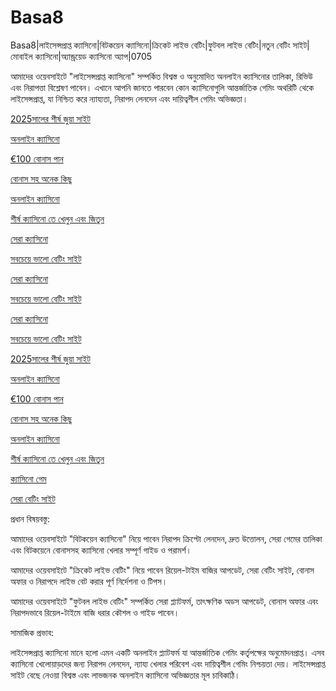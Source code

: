 # Basa8

Basa8|লাইসেন্সপ্রাপ্ত ক্যাসিনো|বিটকয়েন ক্যাসিনো|ক্রিকেট লাইভ বেটিং|ফুটবল লাইভ বেটিং|নতুন বেটিং সাইট|মোবাইল ক্যাসিনো|অ্যান্ড্রয়েড ক্যাসিনো অ্যাপ|0705

আমাদের ওয়েবসাইটে "লাইসেন্সপ্রাপ্ত ক্যাসিনো" সম্পর্কিত বিশ্বস্ত ও অনুমোদিত অনলাইন ক্যাসিনোর তালিকা, রিভিউ এবং নিরাপত্তা বিশ্লেষণ পাবেন। এখানে আপনি জানতে পারবেন কোন ক্যাসিনোগুলি আন্তর্জাতিক গেমিং অথরিটি থেকে লাইসেন্সপ্রাপ্ত, যা নিশ্চিত করে ন্যায্যতা, নিরাপদ লেনদেন এবং দায়িত্বশীল গেমিং অভিজ্ঞতা।

<a href="https://basa8now.com/">2025সালের শীর্ষ জুয়া সাইট</a>

<a href="https://basa8now.net/">অনলাইন ক্যাসিনো </a>

<a href="https://basa8pro.com/">€100 বোনাস পান</a>

<a href="https://basa8pro.net/">বোনাস সহ অনেক কিছু</a>

<a href="https://basa8vip.net/">অনলাইন ক্যাসিনো</a>

<a href="https://basa8us.net/">শীর্ষ ক্যাসিনো তে খেলুন এবং জিতুন</a>

<a href="https://basa8vip.com/">সেরা ক্যাসিনো</a>

<a href="https://basa8us.com/">সবচেয়ে ভালো বেটিং সাইট</a>

<a href="https://basa8vip.com/">সেরা ক্যাসিনো</a>

<a href="https://basa8us.com/">সবচেয়ে ভালো বেটিং সাইট</a>

<a href="https://basa8vip.com/">সেরা ক্যাসিনো</a>

<a href="https://basa8us.com/">সবচেয়ে ভালো বেটিং সাইট</a>

<a href="https://basa8now.com/">2025সালের শীর্ষ জুয়া সাইট</a>

<a href="https://basa8now.net/">অনলাইন ক্যাসিনো </a>

<a href="https://basa8pro.com/">€100 বোনাস পান</a>

<a href="https://basa8pro.net/">বোনাস সহ অনেক কিছু</a>

<a href="https://basa8vip.net/">অনলাইন ক্যাসিনো</a>

<a href="https://basa8us.net/">শীর্ষ ক্যাসিনো তে খেলুন এবং জিতুন</a>

<a href="https://basa8pc.com/">ক্যাসিনো গেম</a>

<a href="https://basa8pc.net/">সেরা বেটিং সাইট</a>

প্রধান বিষয়বস্তু:

আমাদের ওয়েবসাইটে "বিটকয়েন ক্যাসিনো" নিয়ে পাবেন নিরাপদ ক্রিপ্টো লেনদেন, দ্রুত উত্তোলন, সেরা গেমের তালিকা এবং বিটকয়েনে বোনাসসহ ক্যাসিনো খেলার সম্পূর্ণ গাইড ও পরামর্শ।

আমাদের ওয়েবসাইটে "ক্রিকেট লাইভ বেটিং" নিয়ে পাবেন রিয়েল-টাইম বাজির আপডেট, সেরা বেটিং সাইট, বোনাস অফার ও নিরাপদে লাইভ বেট করার পূর্ণ নির্দেশনা ও টিপস।

আমাদের ওয়েবসাইটে "ফুটবল লাইভ বেটিং" সম্পর্কিত সেরা প্ল্যাটফর্ম, তাৎক্ষণিক অডস আপডেট, বোনাস অফার এবং নিরাপদভাবে রিয়েল-টাইমে বাজি ধরার কৌশল ও গাইড পাবেন।

সামাজিক প্রভাব:

লাইসেন্সপ্রাপ্ত ক্যাসিনো মানে হলো এমন একটি অনলাইন প্ল্যাটফর্ম যা আন্তর্জাতিক গেমিং কর্তৃপক্ষের অনুমোদনপ্রাপ্ত। এসব ক্যাসিনো খেলোয়াড়দের জন্য নিরাপদ লেনদেন, ন্যায্য খেলার পরিবেশ এবং দায়িত্বশীল গেমিং নিশ্চয়তা দেয়। লাইসেন্সপ্রাপ্ত সাইট বেছে নেওয়া বিশ্বস্ত এবং লাভজনক অনলাইন ক্যাসিনো অভিজ্ঞতার মূল চাবিকাঠি।
